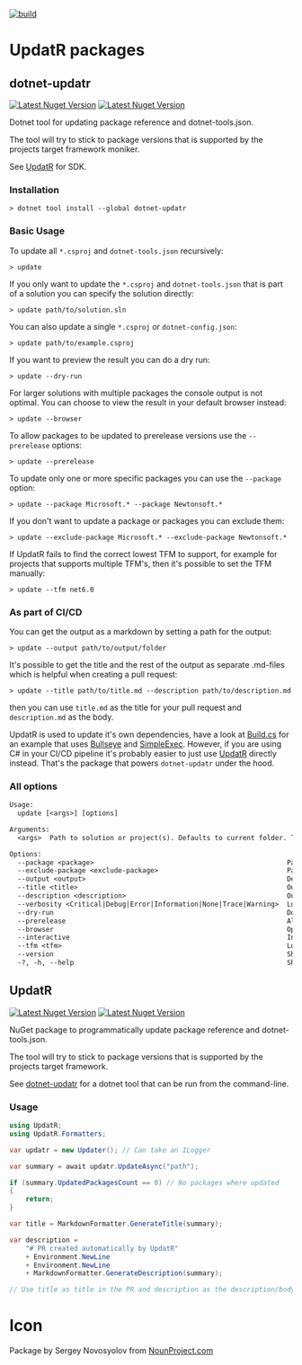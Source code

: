 <!--
GENERATED FILE - DO NOT EDIT
This file was generated by [MarkdownSnippets](https://github.com/SimonCropp/MarkdownSnippets).
Source File: /mdsource/README.source.md
To change this file edit the source file and then run MarkdownSnippets.
-->

[![build](https://github.com/OskarKlintrot/UpdatR/actions/workflows/build.yml/badge.svg)](https://github.com/OskarKlintrot/UpdatR/actions/workflows/build.yml)<!-- singleLineInclude: header. path: /mdsource/header.include.md -->

# UpdatR packages

## dotnet-updatr<!-- include: cli-readme. path: /mdsource/cli-readme.include.md -->

[![Latest Nuget Version](https://badgen.net/nuget/v/dotnet-updatr/latest)](https://www.nuget.org/packages/dotnet-updatr/)
[![Latest Nuget Version](https://badgen.net/nuget/dt/dotnet-updatr)](https://www.nuget.org/packages/dotnet-updatr/)

Dotnet tool for updating package reference and dotnet-tools.json.

The tool will try to stick to package versions that is supported by the projects target framework moniker.

See [UpdatR](#updatr) for SDK.

### Installation

```
> dotnet tool install --global dotnet-updatr
```

### Basic Usage

To update all `*.csproj` and `dotnet-tools.json` recursively:

```
> update
```

If you only want to update the `*.csproj` and `dotnet-tools.json` that is part of a solution you can specify the solution directly:

```
> update path/to/solution.sln
```

You can also update a single `*.csproj` or `dotnet-config.json`:

```
> update path/to/example.csproj
```

If you want to preview the result you can do a dry run:

```
> update --dry-run
```

For larger solutions with multiple packages the console output is not optimal. You can choose to view the result in your default browser instead:

```
> update --browser
```

To allow packages to be updated to prerelease versions use the `--prerelease` options:

```
> update --prerelease
```

To update only one or more specific packages you can use the `--package` option:

```
> update --package Microsoft.* --package Newtonsoft.*
```

If you don't want to update a package or packages you can exclude them:

```
> update --exclude-package Microsoft.* --exclude-package Newtonsoft.*
```

If UpdatR fails to find the correct lowest TFM to support, for example for projects that supports multiple TFM's, then it's possible to set the TFM manually:

```
> update --tfm net6.0
```

### As part of CI/CD

You can get the output as a markdown by setting a path for the output:

```
> update --output path/to/output/folder
```

It's possible to get the title and the rest of the output as separate .md-files which is helpful when creating a pull request:

```
> update --title path/to/title.md --description path/to/description.md
```

then you can use `title.md` as the title for your pull request and `description.md` as the body.

UpdatR is used to update it's own dependencies, have a look at [Build.cs](https://github.com/OskarKlintrot/UpdatR/blob/main/tools/Build/Build.cs) for an example that uses [Bullseye](https://www.nuget.org/packages/Bullseye) and [SimpleExec](https://www.nuget.org/packages/SimpleExec). However, if you are using C# in your CI/CD pipeline it's probably easier to just use [UpdatR](#updatr) directly instead. That's the package that powers `dotnet-updatr` under the hood.

### All options

<!-- snippet: cli-usage.txt -->
```txt
Usage:
  update [<args>] [options]

Arguments:
  <args>  Path to solution or project(s). Defaults to current folder. Target can be a specific file or folder. If target is a folder then all *.csproj-files and dotnet-config.json-files will be processed. [default: .]

Options:
  --package <package>                                                Package to update. Supports * as wildcard. Will update all unless specified. []
  --exclude-package <exclude-package>                                Package to exclude. Supports * as wildcard. []
  --output <output>                                                  Defaults to "output.md". Explicitly set to fileName.txt to generate plain text instead of markdown. []
  --title <title>                                                    Outputs title to path. []
  --description <description>                                        Outputs description to path. []
  --verbosity <Critical|Debug|Error|Information|None|Trace|Warning>  Log level. [default: Warning]
  --dry-run                                                          Do not save any changes. [default: False]
  --prerelease                                                       Allow prerelease packages to be installed. [default: False]
  --browser                                                          Open summary in browser. [default: False]
  --interactive                                                      Interaction with user is possible. [default: False]
  --tfm <tfm>                                                        Lowest TFM to support. []
  --version                                                          Show version information
  -?, -h, --help                                                     Show help and usage information
```
<!-- endSnippet -->
<!-- endInclude -->

## UpdatR<!-- include: sdk-readme. path: /mdsource/sdk-readme.include.md -->

[![Latest Nuget Version](https://badgen.net/nuget/v/UpdatR/latest)](https://www.nuget.org/packages/UpdatR/)
[![Latest Nuget Version](https://badgen.net/nuget/dt/UpdatR)](https://www.nuget.org/packages/UpdatR/)

NuGet package to programmatically update package reference and dotnet-tools.json.

The tool will try to stick to package versions that is supported by the projects target framework.

See [dotnet-updatr](#dotnet-updatr) for a dotnet tool that can be run from the command-line.

### Usage

<!-- snippet: SampleUsage -->
```cs
using UpdatR;
using UpdatR.Formatters;

var updatr = new Updater(); // Can take an ILogger

var summary = await updatr.UpdateAsync("path");

if (summary.UpdatedPackagesCount == 0) // No packages where updated
{
    return;
}

var title = MarkdownFormatter.GenerateTitle(summary);

var description =
    "# PR created automatically by UpdatR"
    + Environment.NewLine
    + Environment.NewLine
    + MarkdownFormatter.GenerateDescription(summary);

// Use title as title in the PR and description as the description/body in the PR
```
<!-- endSnippet -->
<!-- endInclude -->

# Icon<!-- include: footer. path: /mdsource/footer.include.md -->
Package by Sergey Novosyolov from [NounProject.com](http://NounProject.com)<!-- endInclude -->
